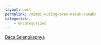 ```yaml
---
layout: post
permalink: /mimpi-kucing-oren-masuk-rumah/
categories:
    - Uncategorized
---
```


[Baca Selengkapnya](/10)